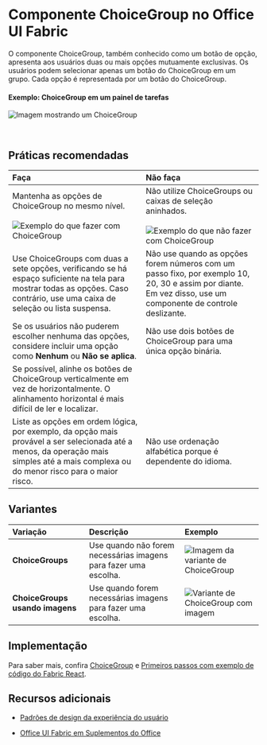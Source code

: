 # <a name="choicegroup-component-in-office-ui-fabric"></a>Componente ChoiceGroup no Office UI Fabric

O componente ChoiceGroup, também conhecido como um botão de opção, apresenta aos usuários duas ou mais opções mutuamente exclusivas. Os usuários podem selecionar apenas um botão do ChoiceGroup em um grupo. Cada opção é representada por um botão do ChoiceGroup. 
  
#### <a name="example-choicegroup-in-a-task-pane"></a>Exemplo: ChoiceGroup em um painel de tarefas

 ![Imagem mostrando um ChoiceGroup](../../images/overview_withApp_choicegroup.png)

<br/>

## <a name="best-practices"></a>Práticas recomendadas

|**Faça**|**Não faça**|
|:------------|:--------------|
|Mantenha as opções de ChoiceGroup no mesmo nível.<br/><br/>![Exemplo do que fazer com ChoiceGroup](../../images/choiceDo.png)<br/>|Não utilize ChoiceGroups ou caixas de seleção aninhados.<br/><br/>![Exemplo do que não fazer com ChoiceGroup](../../images/choiceDont.png)<br/>|
|Use ChoiceGroups com duas a sete opções, verificando se há espaço suficiente na tela para mostrar todas as opções. Caso contrário, use uma caixa de seleção ou lista suspensa.|Não use quando as opções forem números com um passo fixo, por exemplo 10, 20, 30 e assim por diante. Em vez disso, use um componente de controle deslizante.|
|Se os usuários não puderem escolher nenhuma das opções, considere incluir uma opção como **Nenhum** ou **Não se aplica**.|Não use dois botões de ChoiceGroup para uma única opção binária.|
|Se possível, alinhe os botões de ChoiceGroup verticalmente em vez de horizontalmente. O alinhamento horizontal é mais difícil de ler e localizar.||
|Liste as opções em ordem lógica, por exemplo, da opção mais provável a ser selecionada até a menos, da operação mais simples até a mais complexa ou do menor risco para o maior risco. |Não use ordenação alfabética porque é dependente do idioma.|

## <a name="variants"></a>Variantes

|**Variação**|**Descrição**|**Exemplo**|
|:------------|:--------------|:----------|
|**ChoiceGroups**|Use quando não forem necessárias imagens para fazer uma escolha.|![Imagem da variante de ChoiceGroup](../../images/radio.png)<br/>|
|**ChoiceGroups usando imagens**|Use quando forem necessárias imagens para fazer uma escolha.|![Variante de ChoiceGroup com imagem](../../images/radioImage.png)<br/>|

## <a name="implementation"></a>Implementação

Para saber mais, confira [ChoiceGroup](https://dev.office.com/fabric#/components/choicegroup) e [Primeiros passos com exemplo de código do Fabric React](https://github.com/OfficeDev/Word-Add-in-GettingStartedFabricReact).

## <a name="additional-resources"></a>Recursos adicionais

- [Padrões de design da experiência do usuário](https://github.com/OfficeDev/Office-Add-in-UX-Design-Patterns-Code)

- [Office UI Fabric em Suplementos do Office](office-ui-fabric.md)

